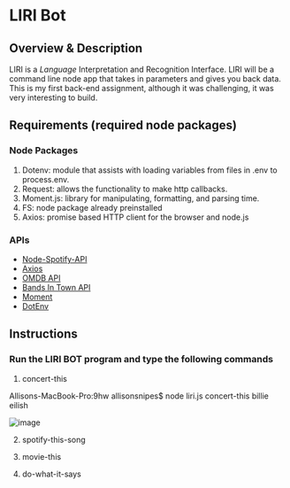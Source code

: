 # LIRI Bot

## Overview & Description

LIRI is a _Language_ Interpretation and Recognition Interface. LIRI will be a command line node app that takes in parameters and gives you back data. This is my first back-end assignment, although it was challenging, it was very interesting to build.

## Requirements (required node packages)

### Node Packages
1. Dotenv: module that assists with loading variables from files in .env to process.env.
2. Request: allows the functionality to make http callbacks.
3. Moment.js: library for manipulating, formatting, and parsing time.
4. FS: node package already preinstalled
5. Axios: promise based HTTP client for the browser and node.js

### APIs

* [Node-Spotify-API](https://www.npmjs.com/package/node-spotify-api)
* [Axios](https://www.npmjs.com/package/axios)
* [OMDB API](http://www.omdbapi.com)
* [Bands In Town API](http://www.artists.bandsintown.com/bandsintown-api)
* [Moment](https://www.npmjs.com/package/moment)
* [DotEnv](https://www.npmjs.com/package/dotenv)

## Instructions

### Run the LIRI BOT program and type the following commands

1. concert-this

Allisons-MacBook-Pro:9hw allisonsnipes$ node liri.js concert-this billie eilish

![image](https://user-images.githubusercontent.com/22041405/58178786-ac886980-7c5b-11e9-8a87-558b5bce2ddf.png)


2. spotify-this-song

3. movie-this

4.  do-what-it-says
